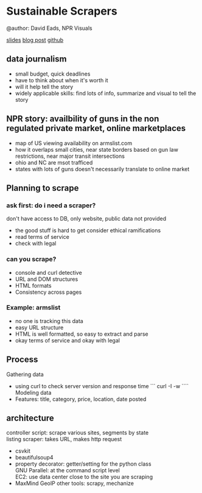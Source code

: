 # Sustainable Scrapers
@author: David Eads, NPR Visuals

[slides](https://shoutkey.com/from)
[blog post](http://blog.apps.npr.org/2016/06/17/scraping-tips.html)
[github](https://github.com/nprapps/armslist-scraper)

## data journalism
- small budget, quick deadlines
- have to think about when it's worth it
- will it help tell the story
- widely applicable skills: find lots of info, summarize and visual to tell the story

## NPR story: availbility of guns in the non regulated private market, online marketplaces
- map of US viewing availability on armslist.com
- how it overlaps small cities, near state borders based on gun law restrictions, near major transit intersections
- ohio and NC are msot trafficed
- states with lots of guns doesn't necessarily translate to online market

## Planning to scrape
### ask first: do i need a scraper?
don't have access to DB, only website, public data not provided
- the good stuff is hard to get
consider ethical ramifications
- read terms of service
- check with legal

### can you scrape?
- console and curl detective
- URL and DOM structures
- HTML formats
- Consistency across pages

### Example: armslist
- no one is tracking this data
- easy URL structure
- HTML is well formatted, so easy to extract and parse
- okay terms of service and okay with legal

## Process
Gathering data
- using curl to check server version and response time
``` curl -I <web address> -w <Response time>````
Modeling data
- Features: title, category, price, location, date posted

## architecture
controller script: scrape various sites, segments by state  
listing scraper: takes URL, makes http request  
- csvkit  
- beautifulsoup4  
- property decorator: getter/setting for the python class  
GNU Parallel: at the command script level  
EC2: use data center close to the site you are scraping
- MaxMind GeoIP
other tools: scrapy, mechanize




